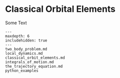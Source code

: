 Classical Orbital Elements
===========================

Some Text

```{toctree}
---
maxdepth: 6
includehidden: true
---
two_body_problem.md
local_dynamics.md
classical_orbit_elements.md
integrals_of_motion.md
the_trajectory_equation.md
python_examples
```
